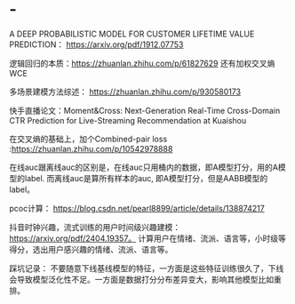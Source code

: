 # -

A DEEP PROBABILISTIC MODEL FOR CUSTOMER LIFETIME VALUE PREDICTION： https://arxiv.org/pdf/1912.07753

逻辑回归的本质：https://zhuanlan.zhihu.com/p/61827629 还有加权交叉熵WCE

多场景建模方法综述： https://zhuanlan.zhihu.com/p/930580173

快手直播论文：Moment&Cross: Next-Generation Real-Time Cross-Domain CTR Prediction for Live-Streaming Recommendation at Kuaishou

在交叉熵的基础上，加个Combined-pair loss :https://zhuanlan.zhihu.com/p/10542978888

在线auc跟离线auc的区别是，在线auc只用桶内的数据，即A模型打分，用的A模型的label. 而离线auc是算所有样本的auc, 即A模型打分，但是AABB模型的label。

pcoc计算： https://blog.csdn.net/pearl8899/article/details/138874217

抖音时钟兴趣，流式训练的用户时间级兴趣建模：https://arxiv.org/pdf/2404.19357。  计算用户在情绪、流派、语言等，小时级等得分，选出用户感兴趣的情绪、流派、语言等。




踩坑记录：  不要随意下线基线模型的特征，一方面是这些特征训练很久了，下线会导致模型泛化性不足。一方面是数据打分分布差异变大，影响其他模型比如重排。
